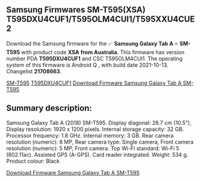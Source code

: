 <h2>Samsung Firmwares SM-T595(XSA) T595DXU4CUF1/T595OLM4CUI1/T595XXU4CUE2</h2>
Download the Samsung firmware for the ✅ <strong>Samsung Galaxy Tab A </strong> ⭐ <strong>SM-T595</strong> with product code <strong>XSA</strong> <strong> from Australia</strong>. This firmware has version number PDA <strong>T595DXU4CUF1</strong> and CSC T595OLM4CUI1. The operating system of this firmware is Android Q , with build date 2021-10-13. Changelist <strong>21708663</strong>.


[SM-T595](https://samfirm.shop/samsung/model/SM-T595)
[T595DXU4CUF1](https://samfirm.shop/samsung/pda/T595DXU4CUF1)
[Download Firmware Samsung Galaxy Tab A SM-T595](https://samfirm.shop/samsung/firmware/464371)
<h2>Summary description:</h2>
<p>Samsung Galaxy Tab A (2018) SM-T595. Display diagonal: 26.7 cm (10.5"), Display resolution: 1920 x 1200 pixels. Internal storage capacity: 32 GB. Processor frequency: 1.8 GHz. Internal memory: 3 GB. Rear camera resolution (numeric): 8 MP, Rear camera type: Single camera, Front camera resolution (numeric): 5 MP, Front camera. Top Wi-Fi standard: Wi-Fi 5 (802.11ac). Assisted GPS (A-GPS). Card reader integrated. Weight: 534 g. Product colour: Black</p>


[Download Firmware Samsung Galaxy Tab A SM-T595](https://samfirm.shop/samsung/firmware/464371)
